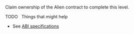 Claim ownership of the Alien contract to complete this level.

TODO
&nbsp;
Things that might help
* See [ABI specifications](https://solidity.readthedocs.io/en/v0.4.21/abi-spec.html)